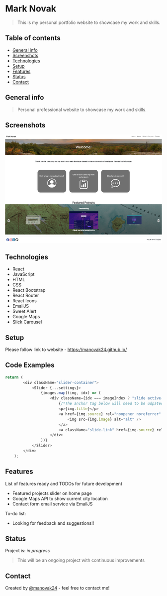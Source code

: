 # Mark Novak
> This is my personal portfolio website to showcase my work and skills.

## Table of contents
* [General info](#general-info)
* [Screenshots](#screenshots)
* [Technologies](#technologies)
* [Setup](#setup)
* [Features](#features)
* [Status](#status)
* [Contact](#contact)

## General info
> Personal professional website to showcase my work and skills. 

## Screenshots
![Example screenshot](./src/assets/screenshot.png)

## Technologies
* React
* JavaScript
* HTML
* CSS
* React Bootstrap
* React Router
* React Icons
* EmailJS
* Sweet Alert
* Google Maps
* Slick Carousel


## Setup
Please follow link to website - https://manovak24.github.io/

## Code Examples
```js
return (
        <div className="slider-container">
            <Slider {...settings}>
                {images.map((img, idx) => (
                    <div className={idx === imageIndex ? "slide active-slide": "slide"}>
                        {/*The anchor tag below will need to be udpated to account for seperate sites*/}
                        <p>{img.title}</p>
                        <a href={img.source} rel="noopener noreferrer" target="_blank">
                            <img src={img.image} alt="alt" />
                        </a>
                        <a className="slide-link" href={img.source} rel="noopener noreferrer" target="_blank">Click here to launch site</a>
                    </div>
                ))}
            </Slider>
        </div>
    );
 ```   

## Features
List of features ready and TODOs for future development
* Featured projects slider on home page
* Google Maps API to show current city location
* Contact form email service via EmailJS

To-do list:
* Looking for feedback and suggestions!!

## Status
Project is: _in progress_
> This will be an ongoing project with continuous improvements

## Contact
Created by [@manovak24](https://github.com/manovak24) - feel free to contact me!
